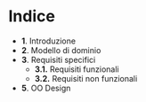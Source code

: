 # Indice
<ul>
  <li><strong>1</strong>. Introduzione</li>
  <li><strong>2</strong>. Modello di dominio
  <li><strong>3</strong>. Requisiti specifici
    <ul>
    <li><strong>3.1.</strong> Requisiti funzionali</li>
    <li><strong>3.2.</strong> Requisiti non funzionali</li>
    </ul>
  </li>
  <li><strong>5</strong>. OO Design</li>
</ul>